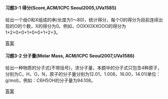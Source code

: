 #### 习题3-1 得分(Score,ACM/ICPC Seoul2005,UVa1585)

​		给出一个由O和X组成的串(长度为1～80)，统计得分，每个O的得分为目前连续出现的O的个数，X的得分为0。例如，OOXXOXXOOO的得分为1+2+0+0+1+0+0+1+2+3。

[答案](https://github.com/fooltomb/algorithm/blob/master/Learning/answers/test3-1.py)

#### 习题3-2 分子量(Molar Mass, ACM/ICPC Seoul2007,UVa1586)

​		给出一种物质的分子式(不带括号)，求分子量，本题中的分子式只包含4种原子，分别为C，H，O，N，原子的分子量分别为12.01，1.008，16.00，14.01(单位：g/mol)，例如：C6H5OH的分子量为94.108。

[答案](https://github.com/fooltomb/algorithm/blob/master/Learning/answers/test3-1.py)

